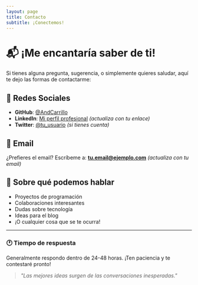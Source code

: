 ```yaml
---
layout: page
title: Contacto
subtitle: ¡Conectemos!
---
```


# 📬 ¡Me encantaría saber de ti!

Si tienes alguna pregunta, sugerencia, o simplemente quieres saludar, aquí te dejo las formas de contactarme:

## 🔗 Redes Sociales

- **GitHub**: [@AndCarrillo](https://github.com/AndCarrillo)
- **LinkedIn**: [Mi perfil profesional](#) *(actualiza con tu enlace)*
- **Twitter**: [@tu_usuario](#) *(si tienes cuenta)*

## 📧 Email

¿Prefieres el email? Escríbeme a: **tu.email@ejemplo.com** *(actualiza con tu email)*

## 💬 Sobre qué podemos hablar

- Proyectos de programación
- Colaboraciones interesantes
- Dudas sobre tecnología
- Ideas para el blog
- ¡O cualquier cosa que se te ocurra!

---

### 🕐 Tiempo de respuesta

Generalmente respondo dentro de 24-48 horas. ¡Ten paciencia y te contestaré pronto!

> *"Las mejores ideas surgen de las conversaciones inesperadas."*
